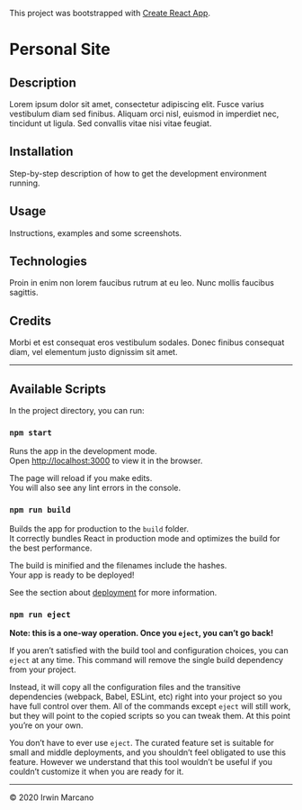 This project was bootstrapped with [Create React App](https://github.com/facebook/create-react-app).

# Personal Site

## Description

Lorem ipsum dolor sit amet, consectetur adipiscing elit. Fusce varius vestibulum diam sed finibus. Aliquam orci nisl, euismod in imperdiet nec, tincidunt ut ligula. Sed convallis vitae nisi vitae feugiat.

## Installation

Step-by-step description of how to get the development environment running.

## Usage

Instructions, examples and some screenshots.

## Technologies

Proin in enim non lorem faucibus rutrum at eu leo. Nunc mollis faucibus sagittis.

## Credits

Morbi et est consequat eros vestibulum sodales. Donec finibus consequat diam, vel elementum justo dignissim sit amet.

---

## Available Scripts

In the project directory, you can run:

### `npm start`

Runs the app in the development mode.<br />
Open [http://localhost:3000](http://localhost:3000) to view it in the browser.

The page will reload if you make edits.<br />
You will also see any lint errors in the console.

### `npm run build`

Builds the app for production to the `build` folder.<br />
It correctly bundles React in production mode and optimizes the build for the best performance.

The build is minified and the filenames include the hashes.<br />
Your app is ready to be deployed!

See the section about [deployment](https://facebook.github.io/create-react-app/docs/deployment) for more information.

### `npm run eject`

**Note: this is a one-way operation. Once you `eject`, you can’t go back!**

If you aren’t satisfied with the build tool and configuration choices, you can `eject` at any time. This command will remove the single build dependency from your project.

Instead, it will copy all the configuration files and the transitive dependencies (webpack, Babel, ESLint, etc) right into your project so you have full control over them. All of the commands except `eject` will still work, but they will point to the copied scripts so you can tweak them. At this point you’re on your own.

You don’t have to ever use `eject`. The curated feature set is suitable for small and middle deployments, and you shouldn’t feel obligated to use this feature. However we understand that this tool wouldn’t be useful if you couldn’t customize it when you are ready for it.

---

© 2020 Irwin Marcano
